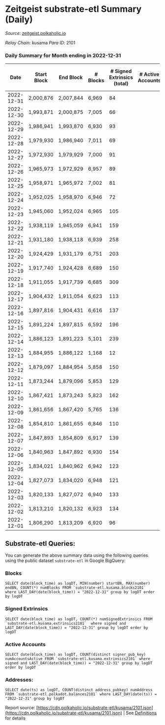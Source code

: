 # Zeitgeist substrate-etl Summary (Daily)

_Source_: [zeitgeist.polkaholic.io](https://zeitgeist.polkaholic.io)

*Relay Chain*: kusama
*Para ID*: 2101



### Daily Summary for Month ending in 2022-12-31


| Date | Start Block | End Block | # Blocks | # Signed Extrinsics (total) | # Active Accounts | # Passive | # New | # Addresses with Balances | # Events | # Transfers | # XCM Transfers In | # XCM Transfers Out |
| ---- | ----------- | --------- | -------- | --------------------------- | ----------------- | --------- | ----- | ------------------------- | -------- | ----------- | ------------------ | ------------------- |
| 2022-12-31 | 2,000,876 | 2,007,844 | 6,969  | 84 |  |  |  | 15,200 | 42,047 | 108  |   |   |
| 2022-12-30 | 1,993,871 | 2,000,875 | 7,005  | 66 |  |  |  | 15,196 | 40,101 | 30  |   |   |
| 2022-12-29 | 1,986,941 | 1,993,870 | 6,930  | 93 |  |  |  | 15,194 | 41,508 | 53  |   |   |
| 2022-12-28 | 1,979,930 | 1,986,940 | 7,011  | 69 |  |  |  | 15,180 | 41,524 | 41  | 1  |   |
| 2022-12-27 | 1,972,930 | 1,979,929 | 7,000  | 91 |  |  |  | 15,174 | 39,894 | 56  |   |   |
| 2022-12-26 | 1,965,973 | 1,972,929 | 6,957  | 89 |  |  |  | 15,168 | 41,307 | 54  |   |   |
| 2022-12-25 | 1,958,971 | 1,965,972 | 7,002  | 81 |  |  |  | 15,161 | 41,347 | 73  |   |   |
| 2022-12-24 | 1,952,025 | 1,958,970 | 6,946  | 72 |  |  |  | 15,155 | 39,098 | 34  |   |   |
| 2022-12-23 | 1,945,060 | 1,952,024 | 6,965  | 105 |  |  |  | 15,151 | 40,896 | 80  | 1 ($1,084.53) |   |
| 2022-12-22 | 1,938,119 | 1,945,059 | 6,941  | 159 |  |  |  | 15,140 | 40,010 | 149  |   |   |
| 2022-12-21 | 1,931,180 | 1,938,118 | 6,939  | 258 |  |  |  |  | 42,126 | 269  |   |   |
| 2022-12-20 | 1,924,429 | 1,931,179 | 6,751  | 203 |  |  |  | 15,102 | 39,606 | 252  |   |   |
| 2022-12-19 | 1,917,740 | 1,924,428 | 6,689  | 150 |  |  |  | 15,090 | 38,620 | 146  |   |   |
| 2022-12-18 | 1,911,055 | 1,917,739 | 6,685  | 309 |  |  |  | 15,088 | 39,767 | 413  |   |   |
| 2022-12-17 | 1,904,432 | 1,911,054 | 6,623  | 113 |  |  |  | 15,086 | 37,325 | 39  |   |   |
| 2022-12-16 | 1,897,816 | 1,904,431 | 6,616  | 137 |  |  |  | 15,086 | 37,412 | 68  |   |   |
| 2022-12-15 | 1,891,224 | 1,897,815 | 6,592  | 196 |  |  |  | 15,081 | 37,491 | 139  |   |   |
| 2022-12-14 | 1,886,123 | 1,891,223 | 5,101  | 239 |  |  |  | 15,078 | 30,548 | 211  |   |   |
| 2022-12-13 | 1,884,955 | 1,886,122 | 1,168  | 12 |  |  |  |  | 6,532 | 3  |   |   |
| 2022-12-12 | 1,879,097 | 1,884,954 | 5,858  | 150 |  |  |  | 15,074 | 33,207 | 62  |   |   |
| 2022-12-11 | 1,873,244 | 1,879,096 | 5,853  | 129 |  |  |  |  | 31,729 | 155  | 1  |   |
| 2022-12-10 | 1,867,421 | 1,873,243 | 5,823  | 162 |  |  |  | 15,064 | 33,086 | 179  |   |   |
| 2022-12-09 | 1,861,656 | 1,867,420 | 5,765  | 136 |  |  |  | 15,056 | 32,126 | 64  |   |   |
| 2022-12-08 | 1,854,810 | 1,861,655 | 6,846  | 110 |  |  |  | 15,056 | 36,784 | 70  | 1  |   |
| 2022-12-07 | 1,847,893 | 1,854,809 | 6,917  | 139 |  |  |  | 15,056 | 37,693 | 121  |   |   |
| 2022-12-06 | 1,840,963 | 1,847,892 | 6,930  | 154 |  |  |  | 15,054 | 35,902 | 145  | 1  |   |
| 2022-12-05 | 1,834,021 | 1,840,962 | 6,942  | 123 |  |  |  | 15,058 | 36,829 | 74  |   |   |
| 2022-12-04 | 1,827,073 | 1,834,020 | 6,948  | 121 |  |  |  | 15,053 | 35,496 | 86  | 1  |   |
| 2022-12-03 | 1,820,133 | 1,827,072 | 6,940  | 133 |  |  |  | 15,053 | 37,505 | 278  | 1  |   |
| 2022-12-02 | 1,813,210 | 1,820,132 | 6,923  | 134 |  |  |  | 15,056 | 35,589 | 125  |   |   |
| 2022-12-01 | 1,806,290 | 1,813,209 | 6,920  | 96 |  |  |  | 15,054 | 36,682 | 144  |   |   |

## Substrate-etl Queries:
You can generate the above summary data using the following queries using the public dataset `substrate-etl` in Google BigQuery:


### Blocks
```
SELECT date(block_time) as logDT, MIN(number) startBN, MAX(number) endBN, COUNT(*) numBlocks FROM `substrate-etl.kusama.blocks2101`  where LAST_DAY(date(block_time)) = "2022-12-31" group by logDT order by logDT
```


### Signed Extrinsics
```
SELECT date(block_time) as logDT, COUNT(*) numSignedExtrinsics FROM `substrate-etl.kusama.extrinsics2101`  where signed and LAST_DAY(date(block_time)) = "2022-12-31" group by logDT order by logDT
```


### Active Accounts
```
SELECT date(block_time) as logDT, COUNT(distinct signer_pub_key) numAccountsActive FROM `substrate-etl.kusama.extrinsics2101` where signed and LAST_DAY(date(block_time)) = "2022-12-31" group by logDT order by logDT
```


### Addresses:
```
SELECT date(ts) as logDT, COUNT(distinct address_pubkey) numAddress FROM `substrate-etl.polkadot.balances2101` where LAST_DAY(date(ts)) = "2022-12-31" group by logDT
```



Report source: [https://cdn.polkaholic.io/substrate-etl/kusama/2101.json](https://cdn.polkaholic.io/substrate-etl/kusama/2101.json) | See [Definitions](/DEFINITIONS.md) for details
